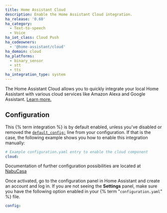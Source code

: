 ```yaml
---
title: Home Assistant Cloud
description: Enable the Home Assistant Cloud integration.
ha_release: '0.60'
ha_category:
  - Text-to-speech
  - Voice
ha_iot_class: Cloud Push
ha_codeowners:
  - '@home-assistant/cloud'
ha_domain: cloud
ha_platforms:
  - binary_sensor
  - stt
  - tts
ha_integration_type: system
---
```


The Home Assistant Cloud allows you to quickly integrate your local Home Assistant with various cloud services like Amazon Alexa and Google Assistant. [Learn more.](/cloud)

## Configuration

This {% term integration %} is by default enabled, unless you've disabled or removed the [`default_config:`](/integrations/default_config/) line from your configuration. If that is the case, the following example shows you how to enable this integration manually:

```yaml
# Example configuration.yaml entry to enable the cloud component
cloud:
```

Documentation of further configuration possibilities are located at [NabuCasa](https://www.nabucasa.com/config/)

Once activated, go to the configuration panel in Home Assistant and create an account and log in. If you are not seeing the **Settings** panel, make sure you have the following option enabled in your {% term "`configuration.yaml`" %} file.

```yaml
config:
```
